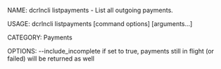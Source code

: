 NAME:
   dcrlncli listpayments - List all outgoing payments.

USAGE:
   dcrlncli listpayments [command options] [arguments...]

CATEGORY:
   Payments

OPTIONS:
   --include_incomplete  if set to true, payments still in flight (or failed) will be returned as well
   
